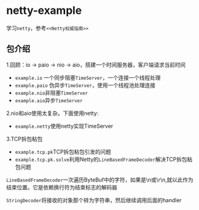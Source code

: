 # netty-example

学习`netty`，参考`<<Netty权威指南>>`

## 包介绍

1.回顾：io -> paio -> nio -> aio，搭建一个时间服务器，客户端请求当前时间

* `example.io` 一个同步阻塞`TimeServer`，一个连接一个线程处理
* `example.paio` 伪异步`TimeServer`，使用一个线程池处理连接
* `example.nio`非阻塞`TimeServer`
* `example.aio`异步`TimeServer`

2.nio和aio使用太复杂。下面使用netty:

* `example.netty`使用netty实现TimeServer

3.TCP拆包粘包

* `example.tcp.pk`TCP拆包粘包引发的问题
* `example.tcp.pk.solve`利用Netty的`LineBasedFrameDecoder`解决TCP拆包粘包问题

`LineBasedFrameDecoder`一次遍历ByteBuf中的字符，如果是\n或\r\n,就以此作为结束位置。它是依赖换行符为结束标志的解码器

`StringDecoder`将接收的对象那个转为字符串，然后继续调用后面的handler
